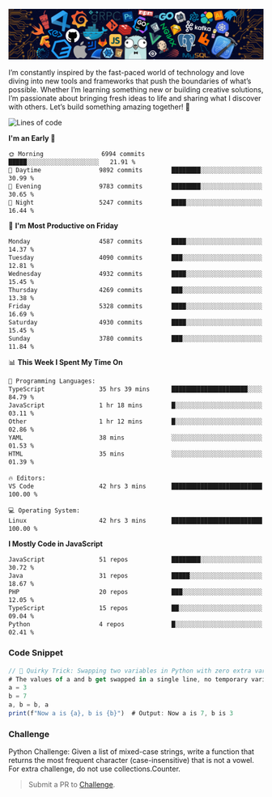 ![](https://github.com/0x3EF8/0x3EF8/raw/main/images/header_.png)

I’m constantly inspired by the fast-paced world of technology and love diving into new tools and frameworks that push the boundaries of what’s possible. Whether I’m learning something new or building creative solutions, I’m passionate about bringing fresh ideas to life and sharing what I discover with others. Let’s build something amazing together! 🚀

<!--START_SECTION:header-->
![Lines of code](https://img.shields.io/badge/From%20Hello%20World%20I%27ve%20Written-23.0%20million%20lines%20of%20code-blue)

**I'm an Early 🐤** 

```text
🌞 Morning                6994 commits        █████░░░░░░░░░░░░░░░░░░░░   21.91 % 
🌆 Daytime                9892 commits        ████████░░░░░░░░░░░░░░░░░   30.99 % 
🌃 Evening                9783 commits        ████████░░░░░░░░░░░░░░░░░   30.65 % 
🌙 Night                  5247 commits        ████░░░░░░░░░░░░░░░░░░░░░   16.44 % 
```
📅 **I'm Most Productive on Friday** 

```text
Monday                   4587 commits        ████░░░░░░░░░░░░░░░░░░░░░   14.37 % 
Tuesday                  4090 commits        ███░░░░░░░░░░░░░░░░░░░░░░   12.81 % 
Wednesday                4932 commits        ████░░░░░░░░░░░░░░░░░░░░░   15.45 % 
Thursday                 4269 commits        ███░░░░░░░░░░░░░░░░░░░░░░   13.38 % 
Friday                   5328 commits        ████░░░░░░░░░░░░░░░░░░░░░   16.69 % 
Saturday                 4930 commits        ████░░░░░░░░░░░░░░░░░░░░░   15.45 % 
Sunday                   3780 commits        ███░░░░░░░░░░░░░░░░░░░░░░   11.84 % 
```


📊 **This Week I Spent My Time On** 

```text
💬 Programming Languages: 
TypeScript               35 hrs 39 mins      █████████████████████░░░░   84.79 % 
JavaScript               1 hr 18 mins        █░░░░░░░░░░░░░░░░░░░░░░░░   03.11 % 
Other                    1 hr 12 mins        █░░░░░░░░░░░░░░░░░░░░░░░░   02.86 % 
YAML                     38 mins             ░░░░░░░░░░░░░░░░░░░░░░░░░   01.53 % 
HTML                     35 mins             ░░░░░░░░░░░░░░░░░░░░░░░░░   01.39 % 

🔥 Editors: 
VS Code                  42 hrs 3 mins       █████████████████████████   100.00 % 

💻 Operating System: 
Linux                    42 hrs 3 mins       █████████████████████████   100.00 % 
```

**I Mostly Code in JavaScript** 

```text
JavaScript               51 repos            ████████░░░░░░░░░░░░░░░░░   30.72 % 
Java                     31 repos            █████░░░░░░░░░░░░░░░░░░░░   18.67 % 
PHP                      20 repos            ███░░░░░░░░░░░░░░░░░░░░░░   12.05 % 
TypeScript               15 repos            ██░░░░░░░░░░░░░░░░░░░░░░░   09.04 % 
Python                   4 repos             █░░░░░░░░░░░░░░░░░░░░░░░░   02.41 % 
```




<!--END_SECTION:header-->

<!--START_SECTION:footer-->
### Code Snippet
```js
// 🎲 Quirky Trick: Swapping two variables in Python with zero extra variables!
# The values of a and b get swapped in a single line, no temporary variable needed.
a = 3
b = 7
a, b = b, a
print(f"Now a is {a}, b is {b}")  # Output: Now a is 7, b is 3
```
### Challenge
Python Challenge: Given a list of mixed-case strings, write a function that returns the most frequent character (case-insensitive) that is not a vowel. For extra challenge, do not use collections.Counter.
<!--END_SECTION:footer-->
> Submit a PR to [Challenge](https://github.com/mrepol742/challenge/fork).
